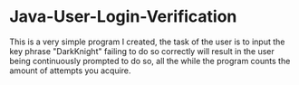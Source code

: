 # Java-User-Login-Verification
This is a very simple program I created, the task of the user is to input the key phrase "DarkKnight" failing to do so correctly will result in the user being continuously prompted to do so, all the while the program counts the amount of attempts you acquire.    
